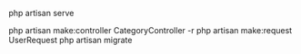 php artisan serve

php artisan make:controller CategoryController -r
php artisan make:request UserRequest
php artisan migrate
